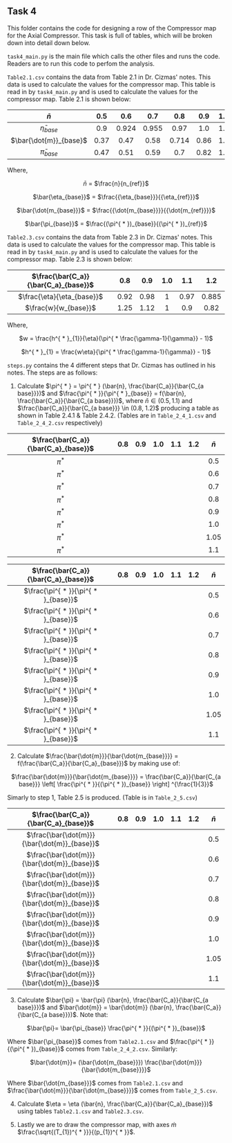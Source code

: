 ## __Task 4__

This folder contains the code for designing a row of the Compressor map for the Axial Compressor. This task is full of tables, which will be broken down into detail down below.

`task4_main.py` is the main file which calls the other files and runs the code. Readers are to run this code to perfom the analysis.


`Table2.1.csv` contains the data from Table 2.1 in Dr. Cizmas' notes. This data is used to calculate the values for the compressor map. This table is read in by `task4_main.py` and is used to calculate the values for the compressor map. Table 2.1 is shown below:

<div align="center">

| $\bar{n}$ | 0.5 | 0.6 | 0.7 | 0.8 | 0.9 | 1.0 | 1.05 | 1.1 |
|:---------:|:---:|:---:|:---:|:---:|:---:|:---:|:----:|:---:|
| $\bar{\eta}_{base}$ | 0.9 | 0.924 | 0.955 | 0.97 | 1.0 | 1.0 | 0.98 | 0.975|  
| $\bar{\dot{m}}_{base}$ | 0.37 | 0.47 | 0.58 | 0.714 | 0.86 | 1.0 | 1.02 | 1.04 |
| $\bar{\pi}_{base}$ | 0.47 | 0.51 | 0.59 | 0.7 | 0.82 | 1.0 | 1.1 | 1.2 |

</div>

Where, 

<div align="center">

$\bar{n}$ = $\frac{n}{n_{ref}}$

</div>

<div align="center">

$\bar{\eta_{base}}$ = $\frac{{\eta_{base}}}{{\eta_{ref}}}$

</div>

<div align="center">

$\bar{\dot{m_{base}}}$ = $\frac{{\dot{m_{base}}}}{{\dot{m_{ref}}}}$

</div>

<div align="center">

$\bar{\pi_{base}}$ = $\frac{(\pi^{ * })_{base}}{(\pi^{ * })_{ref}}$

</div>

`Table2.3.csv` contains the data from Table 2.3 in Dr. Cizmas' notes. This data is used to calculate the values for the compressor map. This table is read in by `task4_main.py` and is used to calculate the values for the compressor map. Table 2.3 is shown below:

<div align="center">

| $\frac{\bar{C_a}}{\bar{C_a}_{base}}$ | 0.8 | 0.9 | 1.0 | 1.1 | 1.2 |
|:----------------------------------------:|:---:|:---:|:---:|:----:|:---:|
| $\frac{\eta}{\eta_{base}}$ | 0.92 | 0.98 | 1 | 0.97 | 0.885 | 
| $\frac{w}{w_{base}}$ | 1.25 | 1.12 | 1 | 0.9 | 0.82 |

</div>

Where,

<div align="center">

$w = \frac{h^{ * }_{1}}{\eta}(\pi^{ * \frac{\gamma-1}{\gamma}} - 1)$

$h^{ * }_{1} = \frac{w\eta}{\pi^{ * \frac{\gamma-1}{\gamma}} - 1}$

</div>

<!-- Similarly we can say, 

<div align="center">

$h^{ * }_{1} = \frac{w_{base} \eta_{base}}{(\pi^{ * \frac{\gamma-1}{\gamma}})_{base} - 1}$

</div>

Making use of these equations, we can write the following:

<div align="center">

$\pi^{ * } = \left[ 1 + ((\pi^{ * \frac{\gamma - 1}{\gamma}})_{base} -1) \frac{w \eta}{w_{base} \eta_{base}} \right] ^{\frac{\gamma}{\gamma - 1}}$

</div> -->

`steps.py` contains the 4 different steps that Dr. Cizmas has outlined in his notes. The steps are as follows:

1. Calculate $\pi^{ * } = \pi^{ * } (\bar{n}, \frac{\bar{C_a}}{\bar{C_{a base}}})$ and $\frac{\pi^{ * }}{\pi^{ * }_{base}} = f(\bar{n}, \frac{\bar{C_a}}{\bar{C_{a base}}})$, where $\bar{n} \in (0.5, 1.1)$ and $\frac{\bar{C_a}}{\bar{C_{a base}}} \in (0.8, 1.2)$ producing a table as shown in Table 2.4.1 & Table 2.4.2. (Tables are in `Table_2_4_1.csv` and `Table_2_4_2.csv` respectively)

<div align="center">

| $\frac{\bar{C_a}}{\bar{C_a}_{base}}$ | 0.8 | 0.9 | 1.0 | 1.1 | 1.2 | $\bar{n}$ |
|:----------------------------------------:|:---:|:---:|:---:|:----:|:---:|:---------:|
| $\pi^{*}$ | ||||| 0.5 |
| $\pi^{*}$ | ||||| 0.6 |
| $\pi^{*}$ | ||||| 0.7 |
| $\pi^{*}$ | ||||| 0.8 |
| $\pi^{*}$ | ||||| 0.9 |
| $\pi^{*}$ | ||||| 1.0 |
| $\pi^{*}$ | ||||| 1.05 |
| $\pi^{*}$ | ||||| 1.1 |

| $\frac{\bar{C_a}}{\bar{C_a}_{base}}$ | 0.8 | 0.9 | 1.0 | 1.1 | 1.2 | $\bar{n}$ |
|:----------------------------------------:|:---:|:---:|:---:|:----:|:---:|:---------:|
| $\frac{\pi^{ * }}{\pi^{ * }_{base}}$ | ||||| 0.5 |
| $\frac{\pi^{ * }}{\pi^{ * }_{base}}$ | ||||| 0.6 |
| $\frac{\pi^{ * }}{\pi^{ * }_{base}}$ | ||||| 0.7 |
| $\frac{\pi^{ * }}{\pi^{ * }_{base}}$ | ||||| 0.8 |
| $\frac{\pi^{ * }}{\pi^{ * }_{base}}$ | ||||| 0.9 |
| $\frac{\pi^{ * }}{\pi^{ * }_{base}}$ | ||||| 1.0 |
| $\frac{\pi^{ * }}{\pi^{ * }_{base}}$ | ||||| 1.05 |
| $\frac{\pi^{ * }}{\pi^{ * }_{base}}$ | ||||| 1.1 |



</div>

2. Calculate $\frac{\bar{\dot{m}}}{\bar{\dot{m_{base}}}} = f(\frac{\bar{C_a}}{\bar{C_a}_{base}})$ by making use of:

<div align="center">

$\frac{\bar{\dot{m}}}{\bar{\dot{m_{base}}}} = \frac{\bar{C_a}}{\bar{C_{a base}}} \left[ \frac{\pi^{ * }}{(\pi^{ * })_{base}} \right] ^{\frac{1}{3}}$

</div>

Simarly to step 1, Table 2.5 is produced. (Table is in `Table_2_5.csv`)

<div align="center">

| $\frac{\bar{C_a}}{\bar{C_a}_{base}}$ | 0.8 | 0.9 | 1.0 | 1.1 | 1.2 | $\bar{n}$ |
|:----------------------------------------:|:---:|:---:|:---:|:----:|:---:|:---------:|
| $\frac{\bar{\dot{m}}}{\bar{\dot{m}}_{base}}$ | ||||| 0.5 |
| $\frac{\bar{\dot{m}}}{\bar{\dot{m}}_{base}}$ | ||||| 0.6 |
| $\frac{\bar{\dot{m}}}{\bar{\dot{m}}_{base}}$ | ||||| 0.7 |
| $\frac{\bar{\dot{m}}}{\bar{\dot{m}}_{base}}$ | ||||| 0.8 |
| $\frac{\bar{\dot{m}}}{\bar{\dot{m}}_{base}}$ | ||||| 0.9 |
| $\frac{\bar{\dot{m}}}{\bar{\dot{m}}_{base}}$ | ||||| 1.0 |
| $\frac{\bar{\dot{m}}}{\bar{\dot{m}}_{base}}$ | ||||| 1.05 |
| $\frac{\bar{\dot{m}}}{\bar{\dot{m}}_{base}}$ | ||||| 1.1 |

</div>

3. Calculate $\bar{\pi} = \bar{\pi} (\bar{n}, \frac{\bar{C_a}}{\bar{C_{a base}}})$ and $\bar{\dot{m}} = \bar{\dot{m}} (\bar{n}, \frac{\bar{C_a}}{\bar{C_{a base}}})$. Note that:

<div align="center">

$\bar{\pi}= \bar{\pi_{base}} \frac{\pi^{ * }}{(\pi^{ * })_{base}}$

</div>

Where $\bar{\pi_{base}}$ comes from `Table2.1.csv` and $\frac{\pi^{ * }}{(\pi^{ * })_{base}}$ comes from `Table_2_4_2.csv`. Similarly:

<div align="center">

$\bar{\dot{m}}= (\bar{\dot{m_{base}}}) \frac{\bar{\dot{m}}}{\bar{\dot{m_{base}}}}$

</div>

Where $\bar{\dot{m_{base}}}$ comes from `Table2.1.csv` and 
$\frac{\bar{\dot{m}}}{\bar{\dot{m_{base}}}}$ comes from `Table_2_5.csv`.

4. Calculate $\eta = \eta (\bar{n}, \frac{\bar{C_a}}{\bar{C_a}_{base}})$ using tables `Table2.1.csv` and `Table2.3.csv`.

5. Lastly we are to draw the compressor map, with axes $\dot{m}$ $\frac{\sqrt{(T_{1})^{ * }}}{(p_{1})^{ * }}$.